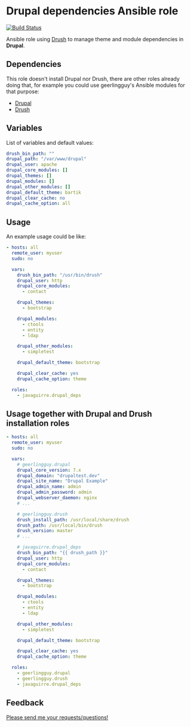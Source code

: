 # Drupal dependencies Ansible role

[![Build Status](https://travis-ci.org/javaguirre/ansible-drupal-dependencies-role.svg?branch=master)](https://travis-ci.org/javaguirre/ansible-drupal-dependencies-role)

Ansible role using [Drush](https://github.com/drush-ops/drush) to manage theme and module dependencies in **Drupal**.

## Dependencies

This role doesn't install Drupal nor Drush, there are other roles already doing that, for example you could use geerlingguy's
Ansible modules for that purpose:

- [Drupal][drupal]
- [Drush][drush]

## Variables

List of variables and default values:

```yaml
drush_bin_path: ""
drupal_path: "/var/www/drupal"
drupal_user: apache
drupal_core_modules: []
drupal_themes: []
drupal_modules: []
drupal_other_modules: []
drupal_default_theme: bartik
drupal_clear_cache: no
drupal_cache_option: all
```

## Usage

An example usage could be like:

```yaml
- hosts: all
  remote_user: myuser
  sudo: no

  vars:
    drush_bin_path: "/usr/bin/drush"
    drupal_user: http
    drupal_core_modules:
      - contact

    drupal_themes:
      - bootstrap

    drupal_modules:
      - ctools
      - entity
      - ldap

    drupal_other_modules:
      - simpletest

    drupal_default_theme: bootstrap

    drupal_clear_cache: yes
    drupal_cache_option: theme

  roles:
    - javaguirre.drupal_deps
```

## Usage together with Drupal and Drush installation roles

```yaml
- hosts: all
  remote_user: myuser
  sudo: no

  vars:
    # geerlingguy.drupal
	drupal_core_version: 7.x
	drupal_domain: "drupaltest.dev"
	drupal_site_name: "Drupal Example"
	drupal_admin_name: admin
	drupal_admin_password: admin
	drupal_webserver_daemon: nginx
	# ...

    # geerlingguy.drush
	drush_install_path: /usr/local/share/drush
	drush_path: /usr/local/bin/drush
	drush_version: master
	# ...

    # javaguirre.drupal_deps
    drush_bin_path: "{{ drush_path }}"
    drupal_user: http
    drupal_core_modules:
      - contact

    drupal_themes:
      - bootstrap

    drupal_modules:
      - ctools
      - entity
      - ldap

    drupal_other_modules:
      - simpletest

    drupal_default_theme: bootstrap

    drupal_clear_cache: yes
    drupal_cache_option: theme

  roles:
    - geerlingguy.drupal
    - geerlingguy.drush
    - javaguirre.drupal_deps
```

## Feedback

[Please send me your requests/questions!](https://github.com/javaguirre/ansible-drupal-dependencies-role/issues)

[drupal]: https://github.com/geerlingguy/ansible-role-drupal
[drush]: https://github.com/geerlingguy/ansible-role-drush
